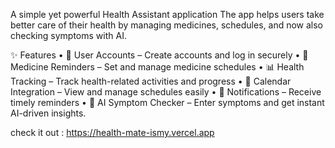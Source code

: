 A simple yet powerful Health Assistant application
The app helps users take better care of their health by managing medicines, schedules, and now also checking symptoms with AI.

✨ Features
	•	🔑 User Accounts – Create accounts and log in securely
	•	💊 Medicine Reminders – Set and manage medicine schedules
	•	📊 Health Tracking – Track health-related activities and progress
	•	📅 Calendar Integration – View and manage schedules easily
	•	🔔 Notifications – Receive timely reminders
	•	🤖 AI Symptom Checker – Enter symptoms and get instant AI-driven insights.

check it out : https://health-mate-ismy.vercel.app
